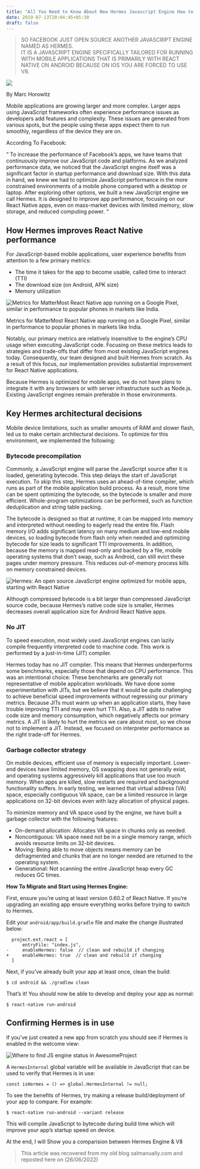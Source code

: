```yaml
---
title: "All You Need to Know About New Hermes Javascript Engine How to Migrate"
date: 2019-07-13T20:04:45+05:30
draft: false
---
```


> SO FACEBOOK JUST OPEN SOURCE ANOTHER JAVASCRIPT ENGINE NAMED AS HERMES.  
> IT IS A JAVASCRIPT ENGINE SPECIFICALLY TAILORED FOR RUNNING WITH MOBILE APPLICATIONS THAT IS PRIMARILY WITH REACT NATIVE ON ANDROID BECAUSE ON IOS YOU ARE FORCED TO USE V8.
<!--more-->
![](https://web.archive.org/web/20200814101001im_/https://i1.wp.com/code.fb.com/wp-content/uploads/2019/07/HermesOSSChainReact_blog_FIN_1-1.gif?w=696&ssl=1)

By Marc Horowitz

Mobile applications are growing larger and more complex. Larger apps using JavaScript frameworks often experience performance issues as developers add features and complexity. These issues are generated from various spots, but the people using these apps expect them to run smoothly, regardless of the device they are on.

According To Facebook:

” To increase the performance of Facebook’s apps, we have teams that continuously improve our JavaScript code and platforms. As we analyzed performance data, we noticed that the JavaScript engine itself was a significant factor in startup performance and download size. With this data in hand, we knew we had to optimize JavaScript performance in the more constrained environments of a mobile phone compared with a desktop or laptop. After exploring other options, we built a new JavaScript engine we call Hermes. It is designed to improve app performance, focusing on our React Native apps, even on mass-market devices with limited memory, slow storage, and reduced computing power. “

## How Hermes improves React Native performance

For JavaScript-based mobile applications, user experience benefits from attention to a few primary metrics:

-   The time it takes for the app to become usable, called time to interact (TTI)
-   The download size (on Android, APK size)
-   Memory utilization

![Metrics for MatterMost React Native app running on a Google Pixel, similar in performance to popular phones in markets like India.](https://web.archive.org/web/20200814101001im_/https://i1.wp.com/code.fb.com/wp-content/uploads/2019/07/hermesstats-1.jpg?w=696&ssl=1)

Metrics for MatterMost React Native app running on a Google Pixel, similar in performance to popular phones in markets like India.

Notably, our primary metrics are relatively insensitive to the engine’s CPU usage when executing JavaScript code. Focusing on these metrics leads to strategies and trade-offs that differ from most existing JavaScript engines today. Consequently, our team designed and built Hermes from scratch. As a result of this focus, our implementation provides substantial improvement for React Native applications.

Because Hermes is optimized for mobile apps, we do not have plans to integrate it with any browsers or with server infrastructure such as Node.js. Existing JavaScript engines remain preferable in those environments.

## Key Hermes architectural decisions

Mobile device limitations, such as smaller amounts of RAM and slower flash, led us to make certain architectural decisions. To optimize for this environment, we implemented the following:

### Bytecode precompilation

Commonly, a JavaScript engine will parse the JavaScript source after it is loaded, generating bytecode. This step delays the start of JavaScript execution. To skip this step, Hermes uses an ahead-of-time compiler, which runs as part of the mobile application build process. As a result, more time can be spent optimizing the bytecode, so the bytecode is smaller and more efficient. Whole-program optimizations can be performed, such as function deduplication and string table packing.

The bytecode is designed so that at runtime, it can be mapped into memory and interpreted without needing to eagerly read the entire file. Flash memory I/O adds significant latency on many medium and low-end mobile devices, so loading bytecode from flash only when needed and optimizing bytecode for size leads to significant TTI improvements. In addition, because the memory is mapped read-only and backed by a file, mobile operating systems that don’t swap, such as Android, can still evict these pages under memory pressure. This reduces out-of-memory process kills on memory constrained devices.

![Hermes: An open source JavaScript engine optimized for mobile apps, starting with React Native](https://web.archive.org/web/20200814101001im_/https://i1.wp.com/code.fb.com/wp-content/uploads/2019/07/HermesOSSChainReact_blog_FIN_1-1.gif?w=696&ssl=1)

Although compressed bytecode is a bit larger than compressed JavaScript source code, because Hermes’s native code size is smaller, Hermes decreases overall application size for Android React Native apps.

### No JIT

To speed execution, most widely used JavaScript engines can lazily compile frequently interpreted code to machine code. This work is performed by a just-in-time (JIT) compiler.

Hermes today has no JIT compiler. This means that Hermes underperforms some benchmarks, especially those that depend on CPU performance. This was an intentional choice: These benchmarks are generally not representative of mobile application workloads. We have done some experimentation with JITs, but we believe that it would be quite challenging to achieve beneficial speed improvements without regressing our primary metrics. Because JITs must warm up when an application starts, they have trouble improving TTI and may even hurt TTI. Also, a JIT adds to native code size and memory consumption, which negatively affects our primary metrics. A JIT is likely to hurt the metrics we care about most, so we chose not to implement a JIT. Instead, we focused on interpreter performance as the right trade-off for Hermes.

### Garbage collector strategy

On mobile devices, efficient use of memory is especially important. Lower-end devices have limited memory, OS swapping does not generally exist, and operating systems aggressively kill applications that use too much memory. When apps are killed, slow restarts are required and background functionality suffers. In early testing, we learned that virtual address (VA) space, especially contiguous VA space, can be a limited resource in large applications on 32-bit devices even with lazy allocation of physical pages.

To minimize memory and VA space used by the engine, we have built a garbage collector with the following features:

-   On-demand allocation: Allocates VA space in chunks only as needed.
-   Noncontiguous: VA space need not be in a single memory range, which avoids resource limits on 32-bit devices.
-   Moving: Being able to move objects means memory can be defragmented and chunks that are no longer needed are returned to the operating system.
-   Generational: Not scanning the entire JavaScript heap every GC reduces GC times.

**How To Migrate and Start using Hermes Engine:**

First, ensure you’re using at least version 0.60.2 of React Native. If you’re upgrading an existing app ensure everything works before trying to switch to Hermes.

Edit your  `android/app/build.gradle`  file and make the change illustrated below:

```
  project.ext.react = [
      entryFile: "index.js",
-     enableHermes: false  // clean and rebuild if changing
+     enableHermes: true  // clean and rebuild if changing
  ]
```

Next, if you’ve already built your app at least once, clean the build:

```
$ cd android && ./gradlew clean

```

That’s it! You should now be able to develop and deploy your app as normal:

```
$ react-native run-android

```

## Confirming Hermes is in use

If you’ve just created a new app from scratch you should see if Hermes is enabled in the welcome view:

![Where to find JS engine status in AwesomeProject](https://web.archive.org/web/20200814101001im_/https://i2.wp.com/facebook.github.io/react-native/docs/assets/HermesApp.jpg?w=696&ssl=1)

A  `HermesInternal`  global variable will be available in JavaScript that can be used to verify that Hermes is in use:

```
const isHermes = () => global.HermesInternal != null;

```

To see the benefits of Hermes, try making a release build/deployment of your app to compare. For example:

```
$ react-native run-android --variant release

```

This will compile JavaScript to bytecode during build time which will improve your app’s startup speed on device.

At the end, I will Show you a comparision between Hermes Engine & V8

> This article was recovered from my old blog salmanually.com and reposted here on (26/06/2022)
